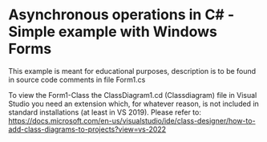 ﻿# Asynchronous operations in C# - Simple example with Windows Forms
This example is meant for educational purposes, description is to be found in source code comments in file Form1.cs

To view the Form1-Class the ClassDiagram1.cd (Classdiagram) file in Visual Studio you need an extension which, for whatever reason, is not included in standard installations (at least in VS 2019).
Please refer to: https://docs.microsoft.com/en-us/visualstudio/ide/class-designer/how-to-add-class-diagrams-to-projects?view=vs-2022
